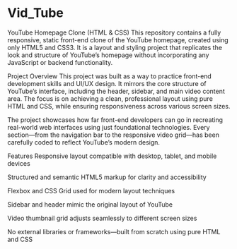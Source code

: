 # Vid_Tube
YouTube Homepage Clone (HTML & CSS)
This repository contains a fully responsive, static front-end clone of the YouTube homepage, created using only HTML5 and CSS3. It is a layout and styling project that replicates the look and structure of YouTube’s homepage without incorporating any JavaScript or backend functionality.

Project Overview
This project was built as a way to practice front-end development skills and UI/UX design. It mirrors the core structure of YouTube’s interface, including the header, sidebar, and main video content area. The focus is on achieving a clean, professional layout using pure HTML and CSS, while ensuring responsiveness across various screen sizes.

The project showcases how far front-end developers can go in recreating real-world web interfaces using just foundational technologies. Every section—from the navigation bar to the responsive video grid—has been carefully coded to reflect YouTube’s modern design.

Features
Responsive layout compatible with desktop, tablet, and mobile devices

Structured and semantic HTML5 markup for clarity and accessibility

Flexbox and CSS Grid used for modern layout techniques

Sidebar and header mimic the original layout of YouTube

Video thumbnail grid adjusts seamlessly to different screen sizes

No external libraries or frameworks—built from scratch using pure HTML and CSS


